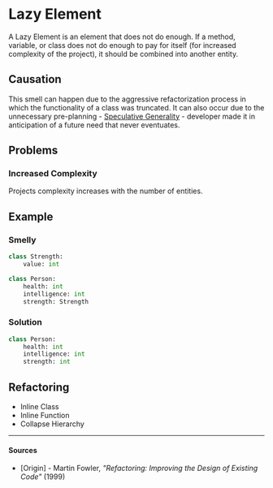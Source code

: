 # Lazy Element

A Lazy Element is an element that does not do enough. If a method, variable, or
class does not do enough to pay for itself (for increased complexity of the
project), it should be combined into another entity.

## Causation

This smell can happen due to the aggressive refactorization process in which the
functionality of a class was truncated. It can also occur due to the
unnecessary pre-planning -
[Speculative Generality](Speculative%20Generality.md) - developer made it in
anticipation of a future need that never eventuates.

## Problems

### Increased Complexity

Projects complexity increases with the number of entities.

## Example



### Smelly

```py
class Strength:
    value: int

class Person:
    health: int
    intelligence: int
    strength: Strength
```

### Solution

```py
class Person:
    health: int
    intelligence: int
    strength: int
```



## Refactoring

- Inline Class
- Inline Function
- Collapse Hierarchy

---

#### Sources

- [Origin] - Martin Fowler, _"Refactoring: Improving the Design of Existing Code"_ (1999)
